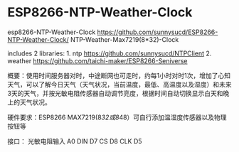# ESP8266-NTP-Weather-Clock
esp8266-NTP-Weather-Clock  https://github.com/sunnysucd/ESP8266-NTP-Weather-Clock/
NTP-Weather-Max7219(8*32)-Clock

includes 2 libraries:          1. ntp  https://github.com/sunnysucd/NTPClient
                               2. weather https://github.com/taichi-maker/ESP8266-Seniverse


概要：使用时间服务器对时，中途断网也可走时，约每1小时对时1次，增加了心知天气，可以了解今日天气（天气状况，当前温度，最低、高温度以及湿度）和未来3天的天气，并按光敏电阻传感器自动调节亮度，根据时间自动切换显示白天和晚上的天气状况。

硬件要求：ESP8266 MAX7219(8*32或8*48）可自行添加温湿度传感器以及物理按钮等

接口：
光敏电阻输入 A0
DIN  D7
CS   D8
CLK  D5
